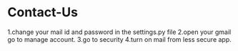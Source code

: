 # Contact-Us
1.change your mail id and password in the settings.py file
2.open your gmail go to manage account.
3.go to security
4.turn on mail from less secure app.